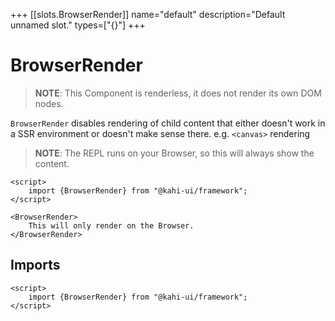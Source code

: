 +++
[[slots.BrowserRender]]
name="default"
description="Default unnamed slot."
types=["{}"]
+++

# BrowserRender

> **NOTE**: This Component is renderless, it does not render its own DOM nodes.

`BrowserRender` disables rendering of child content that either doesn't work in a SSR environment or doesn't make sense there. e.g. `<canvas>` rendering

> **NOTE**: The REPL runs on your Browser, so this will always show the content.

```svelte {title="BrowserRender Preview" mode="repl"}
<script>
    import {BrowserRender} from "@kahi-ui/framework";
</script>

<BrowserRender>
    This will only render on the Browser.
</BrowserRender>
```

## Imports

```svelte {title="BrowserRender Imports"}
<script>
    import {BrowserRender} from "@kahi-ui/framework";
</script>
```
